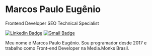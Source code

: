 # Marcos Paulo Eugênio

Frontend Developer
SEO Technical Specialist

[![Linkedin Badge](https://img.shields.io/badge/-Iuri%20Silva-986DFF?style=flat-square&logo=Linkedin&logoColor=white&link=https://www.linkedin.com/in/marcospauloeugenio/)](https://www.linkedin.com/in/marcospauloeugenio/) 
[![Gmail Badge](https://img.shields.io/badge/-marcoseugenio.dev@gmail.com-986DFF?style=flat-square&logo=Gmail&logoColor=white&link=mailto:marcoseugenio.dev@gmail.com)](mailto:marcoseugenio.dev@gmail.com)

Meu nome é Marcos Paulo Eugênio. Sou programador desde 2017 e trabalho como Front-end Developer na Media.Monks Brasil.
